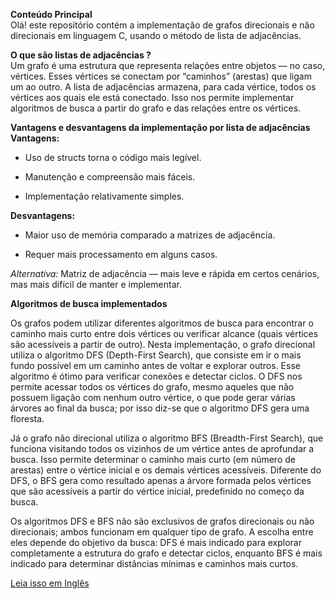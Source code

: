**Conteúdo Principal**  
Olá! este repositório contém a implementação de grafos direcionais e não direcionais em linguagem C, usando o método de lista de adjacências.

**O que são listas de adjacências ?**  
Um grafo é uma estrutura que representa relações entre objetos — no caso, vértices.
Esses vértices se conectam por “caminhos” (arestas) que ligam um ao outro.
A lista de adjacências armazena, para cada vértice, todos os vértices aos quais ele está conectado.
Isso nos permite implementar algoritmos de busca a partir do grafo e das relações entre os vértices.

**Vantagens e desvantagens da implementação por lista de adjacências**  
**Vantagens:**

- Uso de structs torna o código mais legível.

- Manutenção e compreensão mais fáceis.

- Implementação relativamente simples.

**Desvantagens:**

- Maior uso de memória comparado a matrizes de adjacência.

- Requer mais processamento em alguns casos.

*Alternativa:* Matriz de adjacência — mais leve e rápida em certos cenários, mas mais difícil de manter e implementar.

**Algoritmos de busca implementados**  

Os grafos podem utilizar diferentes algoritmos de busca para encontrar o caminho mais curto entre dois vértices ou verificar alcance (quais vértices são acessíveis a partir de outro). Nesta implementação, o grafo direcional utiliza o algoritmo DFS (Depth-First Search), que consiste em ir o mais fundo possível em um caminho antes de voltar e explorar outros. Esse algoritmo é ótimo para verificar conexões e detectar ciclos. O DFS nos permite acessar todos os vértices do grafo, mesmo aqueles que não possuem ligação com nenhum outro vértice, o que pode gerar várias árvores ao final da busca; por isso diz-se que o algoritmo DFS gera uma floresta.  

Já o grafo não direcional utiliza o algoritmo BFS (Breadth-First Search), que funciona visitando todos os vizinhos de um vértice antes de aprofundar a busca. Isso permite determinar o caminho mais curto (em número de arestas) entre o vértice inicial e os demais vértices acessíveis. Diferente do DFS, o BFS gera como resultado apenas a árvore formada pelos vértices que são acessíveis a partir do vértice inicial, predefinido no começo da busca.  

Os algoritmos DFS e BFS não são exclusivos de grafos direcionais ou não direcionais; ambos funcionam em qualquer tipo de grafo. A escolha entre eles depende do objetivo da busca: DFS é mais indicado para explorar completamente a estrutura do grafo e detectar ciclos, enquanto BFS é mais indicado para determinar distâncias mínimas e caminhos mais curtos.  

[Leia isso em Inglês](README.en.md)
